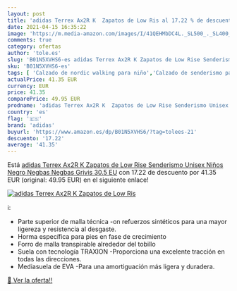 ```yaml
---
layout: post
title: 'adidas Terrex Ax2R K  Zapatos de Low Ris al 17.22 % de descuento'
date: 2021-04-15 16:35:22
image: 'https://m.media-amazon.com/images/I/41QEHMbDC4L._SL500_._SL400_.jpg'
comments: true
category: ofertas
author: 'tole.es'
slug: 'B01N5XVHS6-es adidas Terrex Ax2R K Zapatos de Low Rise Senderismo Unisex...'
sku: 'B01N5XVHS6-es'
tags: [ 'Calzado de nordic walking para niño','Calzado de senderismo para niño','Calzado deportivo para niño','Zapatillas y calzado deportivo para Niño','Zapatos','Zapatos para niñas pequeñas','Zapatos para niños pequeños','Zapatos y complementos','adidas','zapatos', ]
actualPrice: 41.35 EUR
currency: EUR
price: 41.35
comparePrice: 49.95 EUR
prodname: 'adidas Terrex Ax2R K  Zapatos de Low Rise Senderismo Unisex Niños  Negro Negbas Negbas Grivis  30.5 EU'
country: 'es'
flag: '🇪🇸'
brand: 'adidas'
buyurl: 'https://www.amazon.es/dp/B01N5XVHS6/?tag=tolees-21'
descuento: '17.22'
average: '41.35'
---
```


Está [adidas Terrex Ax2R K  Zapatos de Low Rise Senderismo Unisex Niños  Negro Negbas Negbas Grivis  30.5 EU](https://www.amazon.es/dp/B01N5XVHS6/?tag=tolees-21) con 17.22 de descuento por 41.35 EUR (original: 49.95 EUR) en el siguiente enlace!

[![adidas Terrex Ax2R K  Zapatos de Low Ris](https://m.media-amazon.com/images/I/41QEHMbDC4L._SL500_._SL400_.jpg)](https://www.amazon.es/dp/B01N5XVHS6/?tag=tolees-21)

ℹ️:

- Parte superior de malla técnica -on refuerzos sintéticos para una mayor ligereza y resistencia al desgaste.
- Horma específica para pies en fase de crecimiento
- Forro de malla transpirable alrededor del tobillo
- Suela con tecnología TRAXION -Proporciona una excelente tracción en todas las direcciones.
- Mediasuela de EVA -Para una amortiguación más ligera y duradera.

[🛒 Ver la oferta!!](https://www.amazon.es/dp/B01N5XVHS6/?tag=tolees-21)
